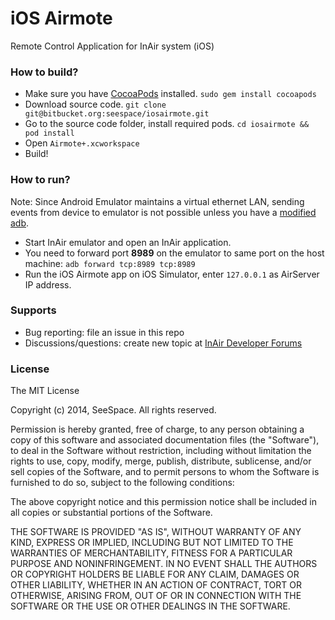 # iOS Airmote #

Remote Control Application for InAir system (iOS)

### How to build? ###

* Make sure you have [CocoaPods](http://cocoapods.org) installed. `sudo gem install cocoapods`
* Download source code. `git clone git@bitbucket.org:seespace/iosairmote.git`
* Go to the source code folder, install required pods. `cd iosairmote && pod install`
* Open `Airmote+.xcworkspace`
* Build!

### How to run? ###

Note: Since Android Emulator maintains a virtual ethernet LAN, sending events from device to emulator is not possible unless you have a [modified adb](http://rxwen.blogspot.com/2009/11/adb-for-remote-connections.html).

* Start InAir emulator and open an InAir application.
* You need to forward port **8989** on the emulator to same port on the host machine: `adb forward tcp:8989 tcp:8989`
* Run the iOS Airmote app on iOS Simulator, enter `127.0.0.1` as AirServer IP address.

### Supports ###
* Bug reporting: file an issue in this repo
* Discussions/questions: create new topic at [InAir Developer Forums](http://developer.inair.tv/category/13/remote-control-applications-forum)

### License ###

The MIT License

Copyright (c) 2014, SeeSpace. All rights reserved.

Permission is hereby granted, free of charge, to any person obtaining a copy
of this software and associated documentation files (the "Software"), to deal
in the Software without restriction, including without limitation the rights
to use, copy, modify, merge, publish, distribute, sublicense, and/or sell
copies of the Software, and to permit persons to whom the Software is
furnished to do so, subject to the following conditions:

The above copyright notice and this permission notice shall be included in
all copies or substantial portions of the Software.

THE SOFTWARE IS PROVIDED "AS IS", WITHOUT WARRANTY OF ANY KIND, EXPRESS OR
IMPLIED, INCLUDING BUT NOT LIMITED TO THE WARRANTIES OF MERCHANTABILITY,
FITNESS FOR A PARTICULAR PURPOSE AND NONINFRINGEMENT. IN NO EVENT SHALL THE
AUTHORS OR COPYRIGHT HOLDERS BE LIABLE FOR ANY CLAIM, DAMAGES OR OTHER
LIABILITY, WHETHER IN AN ACTION OF CONTRACT, TORT OR OTHERWISE, ARISING FROM,
OUT OF OR IN CONNECTION WITH THE SOFTWARE OR THE USE OR OTHER DEALINGS IN
THE SOFTWARE.